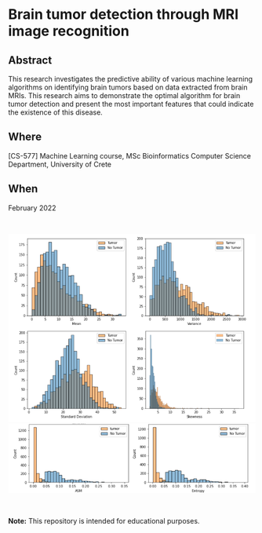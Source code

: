 # Brain tumor detection through MRI image recognition

## Abstract

This research investigates the predictive ability of various machine learning algorithms on identifying brain tumors based on data extracted from brain MRIs.
This research aims to demonstrate the optimal algorithm for brain tumor detection and present the most important features that could indicate the existence of this disease.

## Where

[CS-577] Machine Learning course, MSc Bioinformatics
Computer Science Department, 
University of Crete

## When
February 2022

&nbsp;

![plot_1](https://github.com/angelosmath/Brain-tumor-detection-through-MRI-image-recognition/blob/main/plots/plot_1.png)
![plot_2](https://github.com/angelosmath/Brain-tumor-detection-through-MRI-image-recognition/blob/main/plots/plot_2.png)

&nbsp;
&nbsp;

**Note:** This repository is intended for educational purposes.

